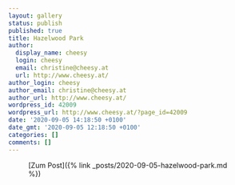 ```yaml
---
layout: gallery
status: publish
published: true
title: Hazelwood Park
author:
  display_name: cheesy
  login: cheesy
  email: christine@cheesy.at
  url: http://www.cheesy.at/
author_login: cheesy
author_email: christine@cheesy.at
author_url: http://www.cheesy.at/
wordpress_id: 42009
wordpress_url: http://www.cheesy.at/?page_id=42009
date: '2020-09-05 14:18:50 +0100'
date_gmt: '2020-09-05 12:18:50 +0100'
categories: []
comments: []
---
```

<!-- wp:core-embed/wordpress {"url":"http://www.cheesy.at/2020/09/hazelwood-park/","type":"rich","providerNameSlug":"cheesy-at","className":""} -->
<figure class="wp-block-embed-wordpress wp-block-embed is-type-rich is-provider-cheesy-at">
<div class="wp-block-embed__wrapper">
[Zum Post]({% link _posts/2020-09-05-hazelwood-park.md %})
</div>
</figure>
<!-- /wp:core-embed/wordpress -->
<!-- wp:paragraph --><!-- /wp:paragraph -->
